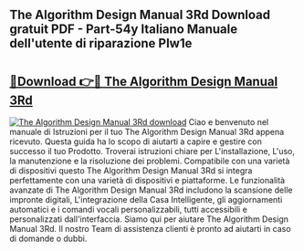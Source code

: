 ## The Algorithm Design Manual 3Rd Download gratuit PDF - Part-54y Italiano Manuale dell'utente di riparazione PIw1e

# <h2><a href="http://dfb4h9.blite.top/?on=The+Algorithm+Design+Manual+3Rd">🔗Download 👉🔴 The Algorithm Design Manual 3Rd</a></h2>

[![The Algorithm Design Manual 3Rd download](https://i.imgur.com/lujVjoI.png)](http://dfb4h9.blite.top/?on=The+Algorithm+Design+Manual+3Rd)
Ciao e benvenuto nel manuale di Istruzioni per il tuo The Algorithm Design Manual 3Rd appena ricevuto. Questa guida ha lo scopo di aiutarti a capire e gestire con successo il tuo Prodotto. Troverai istruzioni chiare per L'installazione, L'uso, la manutenzione e la risoluzione dei problemi. Compatibile con una varietà di dispositivi questo The Algorithm Design Manual 3Rd si integra perfettamente con una varietà di dispositivi e piattaforme. Le funzionalità avanzate di The Algorithm Design Manual 3Rd includono la scansione delle impronte digitali, L'integrazione della Casa Intelligente, gli aggiornamenti automatici e i comandi vocali personalizzabili, tutti accessibili e personalizzati dall'interfaccia. Siamo qui per aiutare The Algorithm Design Manual 3Rd. Il nostro Team di assistenza clienti è pronto ad aiutarti in caso di domande o dubbi.
